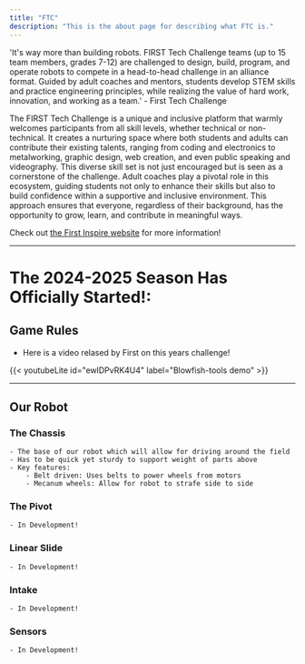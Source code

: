 ```yaml
---
title: "FTC"
description: "This is the about page for describing what FTC is."
---
```


'It's way more than building robots. FIRST Tech Challenge teams (up to 15 team members, grades 7-12) are challenged to design, build, program, and operate robots to compete in a head-to-head challenge in an alliance format. Guided by adult coaches and mentors, students develop STEM skills and practice engineering principles, while realizing the value of hard work, innovation, and working as a team.' - First Tech Challenge

The FIRST Tech Challenge is a unique and inclusive platform that warmly welcomes participants from all skill levels, whether technical or non-technical. It creates a nurturing space where both students and adults can contribute their existing talents, ranging from coding and electronics to metalworking, graphic design, web creation, and even public speaking and videography. This diverse skill set is not just encouraged but is seen as a cornerstone of the challenge. Adult coaches play a pivotal role in this ecosystem, guiding students not only to enhance their skills but also to build confidence within a supportive and inclusive environment. This approach ensures that everyone, regardless of their background, has the opportunity to grow, learn, and contribute in meaningful ways.

Check out [the First Inspire website](https://www.firstinspires.org/robotics/ftc) for more information!

---

# The 2024-2025 Season Has Officially Started!:

## Game Rules

- Here is a video relased by First on this years challenge!

{{< youtubeLite id="ewlDPvRK4U4" label="Blowfish-tools demo" >}}

---

## Our Robot

### The Chassis
    - The base of our robot which will allow for driving around the field
    - Has to be quick yet sturdy to support weight of parts above
    - Key features:
        - Belt driven: Uses belts to power wheels from motors
        - Mecanum wheels: Allow for robot to strafe side to side

<model-viewer src="https://modelviewer.dev/shared-assets/models/Astronaut.glb" 
              alt="Test Model"
              auto-rotate camera-controls
              style="width: 1000px; height: 1000px;">
</model-viewer>
<model-viewer src="chassisbig.glb" alt="Iteration 1 3D model"
              auto-rotate camera-controls
              camera-orbit="0deg 75deg 2m"
              camera-target="0m 0m 0m"
              field-of-view="45deg"
              style="width:100%; height: 500px;">
</model-viewer>

<model-viewer src="untitled.glb" alt="Iteration 1 3D model"
              auto-rotate camera-controls
              camera-orbit="0deg 75deg 2m"
              camera-target="0m 0m 0m"
              field-of-view="45deg"
              style="width:100%; height: 500px;">
</model-viewer>


### The Pivot
    - In Development!

### Linear Slide
    - In Development!

### Intake
    - In Development!

### Sensors
    - In Development!



